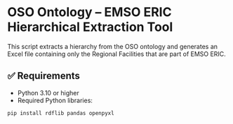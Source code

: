 # OSO Ontology – EMSO ERIC Hierarchical Extraction Tool

This script extracts a hierarchy from the OSO ontology and generates an Excel file 
containing only the Regional Facilities that are part of EMSO ERIC.

## ✅ Requirements

- Python 3.10 or higher
- Required Python libraries:

```bash
pip install rdflib pandas openpyxl
